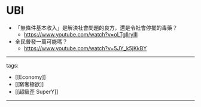 # UBI

* 「無條件基本收入」是解決社會問題的良方，還是令社會停擺的毒藥？
  * https://www.youtube.com/watch?v=oLTgIlryIII
* 全民普發一萬可能嗎？
  * https://www.youtube.com/watch?v=5JY_k5jKkBY


---
tags:
  - [[Economy]]
  - [[窮奢極欲]]
  - [[超級歪 SuperY]]
---
